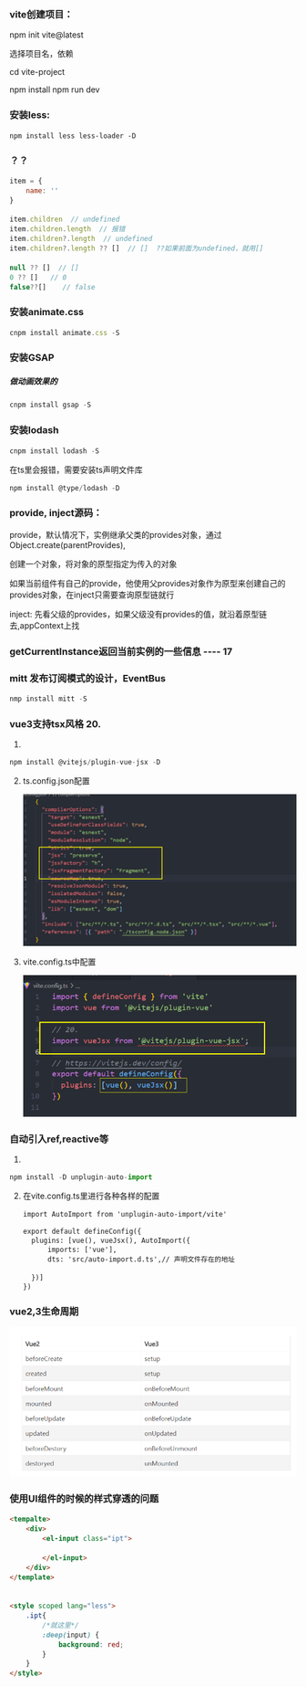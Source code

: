 ### vite创建项目：

npm init vite@latest

选择项目名，依赖

cd vite-project

npm install
npm run dev



### 安装less:

```
npm install less less-loader -D
```



### ？？

```js
item = {
	name: ''
}

item.children  // undefined
item.children.length  // 报错
item.children?.length  // undefined
item.children?.length ?? []  // []  ??如果前面为undefined，就用[]

null ?? []  // []
0 ?? []   // 0
false??[]    // false
```



### 安装animate.css

```js
cnpm install animate.css -S
```



### 安装GSAP  

##### 做动画效果的

```js
cnpm install gsap -S
```



### 安装lodash

```js
cnpm install lodash -S
```

在ts里会报错，需要安装ts声明文件库

```js
npm install @type/lodash -D
```



### provide, inject源码：

provide，默认情况下，实例继承父类的provides对象，通过Object.create(parentProvides),

创建一个对象，将对象的原型指定为传入的对象

如果当前组件有自己的provide，他使用父provides对象作为原型来创建自己的provides对象，在inject只需要查询原型链就行



inject: 先看父级的provides，如果父级没有provides的值，就沿着原型链去,appContext上找

### getCurrentInstance返回当前实例的一些信息 ---- 17



### mitt  发布订阅模式的设计，EventBus

```js
nmp install mitt -S
```



### vue3支持tsx风格       20.

1. 

```js
npm install @vitejs/plugin-vue-jsx -D
```

2. ts.config.json配置

   ![image-20220416131144395](%E7%AC%94%E8%AE%B0.assets/image-20220416131144395.png)

3. vite.config.ts中配置

   ![image-20220416131559687](%E7%AC%94%E8%AE%B0.assets/image-20220416131559687.png)

### 自动引入ref,reactive等

1. 

```js
npm install -D unplugin-auto-import
```

2. 在vite.config.ts里进行各种各样的配置

   ```
   import AutoImport from 'unplugin-auto-import/vite'
   ```

   ```tsx
   export default defineConfig({
     plugins: [vue(), vueJsx(), AutoImport({
         imports: ['vue'],
         dts: 'src/auto-import.d.ts',// 声明文件存在的地址
         
     })]
   })
   ```



### vue2,3生命周期

![image-20220416162557421](%E7%AC%94%E8%AE%B0.assets/image-20220416162557421.png)

### 使用UI组件的时候的样式穿透的问题

```html
<tempalte>
	<div>
        <el-input class="ipt">
        	
        </el-input>
    </div>    
</template>


<style scoped lang="less">
    .ipt{
        /*就这里*/
        :deep(input) {
            background: red;
        }
    }
</style>
```

